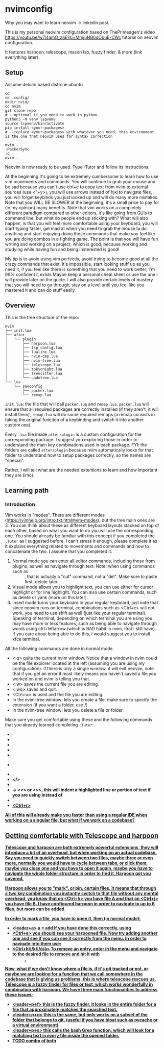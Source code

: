 # nvimconfig

Why you may want to learn neovim -> linkedin post.

This is my personal neovim configuration based on ThePrimeagen's video https://youtu.be/w7i4amO_zaE?si=MmjuNG6dObuE-CWc tutorial on neovim configuration.

It features harpoon, telescope, mason lsp, fuzzy finder, & more (link everything later).


## Setup
Assume debian based distro ie ubuntu
```sudo apt-get neovim
cd 
cd .config/
mkdir nvim/
cd nvim
git clone repo
# --optional if you need to work in python
python3 -m venv lspvenv
source lspvenv/bin/activate
pip install <your-packages>
# --replace <your-packages> with whatever you need, this environment is the one that neovim uses for syntax correction

nvim .
:PackerSync
:q
nvim .
```

Neovim is now ready to be used. Type :Tutor and follow its instructions. 

At the beginning it's going to be extremely cumbersome to learn how to use vim movements and commands. 
You will continue to grab your mouse and be sad because you can't use ctrl+c to copy text from nvim to external sources (use <"+y>), you will use arrows instead of hjkl to navigate files, you will forget keybinds you just looked up and will do many more mistakes. Note that you WILL BE SLOWER at the beginning, it's a small price to pay for (in my opinion) many benefits.
Note that vim works on a completely different paradigm compared to other editors, it's like going from GUIs to command line, but what do people end up sticking with?
What will also happen, is that you will feel more comfortable using your keyboard, you will start typing faster, get mad at when you need to grab the mouse to do anything and start enjoying doing these commands that make you feel like you are doing combos in a fighting game. The point is that you will have fun writing and working on a project, which is good, because working and studying while having fun and being insterested is good!

My tip is to avoid using vim perfectly, avoid trying to become good at all the crazy commands that exist, it's impossible, start looking stuff up as you need it, if you feel like there is something that you need to work better, I'm 99% confident it exists.Maybe keep a personal cheat sheet or use the one I will provide later on the guide. I will also provide certain levels of mastery that you will need to go through, stay on a level until you feel like you mastered it and can do stuff easily.  



## Overview

This is the tree structure of the repo: 
```
nvim
├── init.lua
├── after
│   └── plugin
│       ├── harpoon.lua
│       ├── lsp_config.lua
│       ├── lualine.lua
│       ├── nvim-cmp.lua
│       ├── nvim-tree.lua
│       ├── telescope.lua
│       ├── tokyonight.lua
│       ├── treesitter.lua
│       └── undotree.lua
└── lua
    └── savconfig
        ├── packer.lua
        └── remap.lua
```
`init.lua`: the file that will call `packer.lua` and `remap.lua`. `packer.lua` will ensure that all required packages are correctly installed (if they aren't, it will install them), `remap.lua` will do some required remaps (a remap consists in taking the original function of a keybinding and switch it into another custom one).

Every `.lua` file inside `after/plugin` is a custom configuration for the corresponding package. I suggest you exploring those in order to understand the main key combinations used in each package. FYI: the folders are called `after/plugin` because nvim automatically looks for that folder to understand how to setup packages correctly, so the names are "special".



Rather, I will tell what are the needed extentions to learn and how important they are (imo).

## Learning path

### Introduction
Vim works in "modes". There are different modes (https://vimhelp.org/intro.txt.html#vim-modes), but the tree main ones are 3. You can think about these as different keyboard layouts stacked on top of each other, based on what you want to do you will use the corresponding one. You should already be familiar with this concept if you completed the `:Tutor` as I suggested before. I can't stress it enough, please complete it as it explains everything related to movements and commands and how to concatenate the two. I assume that you completed it. 

1. Normal mode you can enter all editor commands, including those from plugins, as well as navigate through text. Note: when using commands such as <dd>, that is actually a "cut" command, not a "del". Make sure to paste first, delete later. 
2. Visual mode allows you to highlight text, you can use either <v> for cursor highlight or <V> for line highlight. You can also use certain commands, such as delete or yank (more on this later).
3. Insert mode turns your keyboard in your regular keyboard, just note that since neovim runs on terminal, combinations such as <Ctrl+c> will not work, you need to use shift as well (just like your regular terminal). Speaking of terminal, depending on which terminal you are using you may have more or less features, such as being able to navigate through words using ctrl+leftarrow (which is BAD habit in nvim, that I still have). If you care about being able to do this, I would suggest you to install xfce terminal.  

All the following commands are done in normal mode. 
- <:q> quits the current nvim window. Notice that a window in nvim could be the file explorer located at the left (assuming you are using my configuration). If there is only a single window, it will exit neovim, note that if you get an error it most likely means you haven't saved a file you worked on and nvim is telling you that.
- <:w> saves the current file you are editing.
- <:wq> saves and quit.
- <Ctrl+w> is used and the file you are editing. 
- In the nvim-tree window: <a> lets you create a file, make sure to specify the extension (if you want a folder, use /)
- In the nvim-tree window: <d> lets you delete a file or folder.

Make sure you get comfortable using these and the following commands that you already learned completing `:Tutor`:
- <w>
- <b>
- <e>
- <d>
- <dd>
- <p>
- <esc>
- </>
- <v>
- <V> -> <<> or <>>, this will indent a highlighted line or portion of text if you are using <v> instead of <V>
- <u>
- <Ctrl+r>

All of this will already make you faster than using a regular IDE when working on a singular file, but what if we work on a codebase?

## Getting comfortable with Telescope and harpoon
Telescope and harpoon are both extremely powerful extensions, they will introduce a bit of an overhead, but when working on an actual codebase. Say you need to quickly switch between two files, maybe three or even more, normally you would have to cycle between tabs, or click them, maybe you close one and you have to open it again, maybe you have to navigate the whole folder structure in order to find it, Harpoon got you covered. 

Harpoon allows you to "mark", or pin, certain files. It means that through a two key combination you instantly switch to that file without any mental overhead, you know that on <Ctrl+h> you have file A and that on <Ctrl+j> you have file B. I have configured harpoon in order to navigate to up to 6 files, but more can be added.

In order to mark a file, you have to open it, then (in normal mode):
- <leader+a> a = add
If you have done this correctly, using
- <Ctrl+e> 
you should see your harpooned file. Now try adding another one and see if you can see it correctly from the menu.
In order to navigate into them use:
- <Ctrl+h/j/k/l/ò/à>
To remove an entry, enter in the menu and navigate to the desired file to remove and hit it with <dd>.

Now, what if we don't know where a file is, if it's git tracked or not, or maybe we are looking for a function that we call somewhere in the codebase that is giving us problems, this is where telescope rescues us. Telescope is a fuzzy finder for files or text, which works wonderfully in combination with harpoon. We have three main functionalities to address these issues:



- <leader+p+f> this is the fuzzy finder, it looks in the entire folder for a file that approximately matches the searched text.
- <leader+p+g> this is the same, but only works on a subset of the folder that belongs to git. (useful if you have bloat such as __pycache__ or a virtual environment) 
- <leader+p+s> this calls the bash Grep function, which will look for a matching text in every file inside the opened folder. 
- TODO combo of both

















